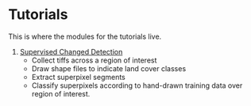 # Tutorials

This is where the modules for the tutorials live.

1. [Supervised Changed Detection](supervised_classification)
   + Collect tiffs across a region of interest
   + Draw shape files to indicate land cover classes
   + Extract superpixel segments
   + Classify superpixels according to hand-drawn training data over region of interest.